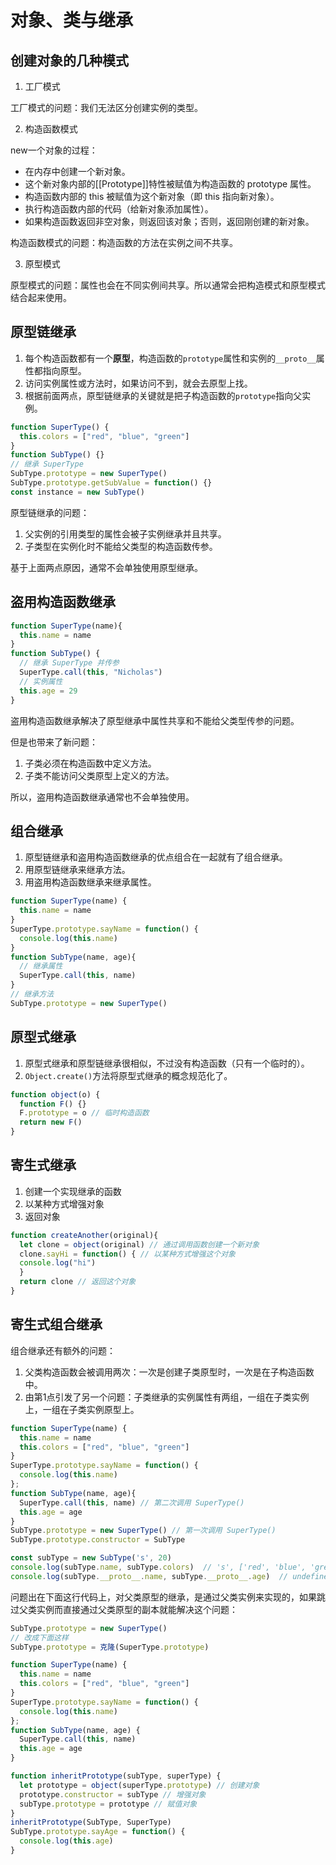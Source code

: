 # 对象、类与继承

## 创建对象的几种模式

1. 工厂模式

工厂模式的问题：我们无法区分创建实例的类型。

2. 构造函数模式

new一个对象的过程：

- 在内存中创建一个新对象。
- 这个新对象内部的[[Prototype]]特性被赋值为构造函数的 prototype 属性。
- 构造函数内部的 this 被赋值为这个新对象（即 this 指向新对象）。
- 执行构造函数内部的代码（给新对象添加属性）。
- 如果构造函数返回非空对象，则返回该对象；否则，返回刚创建的新对象。

构造函数模式的问题：构造函数的方法在实例之间不共享。

3. 原型模式

原型模式的问题：属性也会在不同实例间共享。所以通常会把构造模式和原型模式结合起来使用。

## 原型链继承
1. 每个构造函数都有一个**原型**，构造函数的`prototype`属性和实例的`__proto__`属性都指向原型。
2. 访问实例属性或方法时，如果访问不到，就会去原型上找。
3. 根据前面两点，原型链继承的关键就是把子构造函数的`prototype`指向父实例。

```js
function SuperType() {
  this.colors = ["red", "blue", "green"]
}
function SubType() {}
// 继承 SuperType
SubType.prototype = new SuperType()
SubType.prototype.getSubValue = function() {}
const instance = new SubType()
```

原型链继承的问题：

1. 父实例的引用类型的属性会被子实例继承并且共享。
2. 子类型在实例化时不能给父类型的构造函数传参。

基于上面两点原因，通常不会单独使用原型继承。

## 盗用构造函数继承

```js
function SuperType(name){
  this.name = name
}
function SubType() {
  // 继承 SuperType 并传参
  SuperType.call(this, "Nicholas")
  // 实例属性
  this.age = 29
}
```

盗用构造函数继承解决了原型继承中属性共享和不能给父类型传参的问题。

但是也带来了新问题：

1. 子类必须在构造函数中定义方法。
2. 子类不能访问父类原型上定义的方法。

所以，盗用构造函数继承通常也不会单独使用。

## 组合继承
1. 原型链继承和盗用构造函数继承的优点组合在一起就有了组合继承。
2. 用原型链继承来继承方法。
3. 用盗用构造函数继承来继承属性。

```js
function SuperType(name) {
  this.name = name
}
SuperType.prototype.sayName = function() {
  console.log(this.name)
}
function SubType(name, age){
  // 继承属性
  SuperType.call(this, name)
}
// 继承方法
SubType.prototype = new SuperType()
```

## 原型式继承
1. 原型式继承和原型链继承很相似，不过没有构造函数（只有一个临时的）。
2. `Object.create()`方法将原型式继承的概念规范化了。

```js
function object(o) {
  function F() {}
  F.prototype = o // 临时构造函数
  return new F()
}
```

## 寄生式继承
1. 创建一个实现继承的函数
2. 以某种方式增强对象
3. 返回对象

```js
function createAnother(original){
  let clone = object(original) // 通过调用函数创建一个新对象
  clone.sayHi = function() { // 以某种方式增强这个对象
  console.log("hi")
  }
  return clone // 返回这个对象
}
```

## 寄生式组合继承

组合继承还有额外的问题：

1. 父类构造函数会被调用两次：一次是创建子类原型时，一次是在子构造函数中。
2. 由第1点引发了另一个问题：子类继承的实例属性有两组，一组在子类实例上，一组在子类实例原型上。


```js
function SuperType(name) {
  this.name = name
  this.colors = ["red", "blue", "green"]
}
SuperType.prototype.sayName = function() {
  console.log(this.name)
};
function SubType(name, age){
  SuperType.call(this, name) // 第二次调用 SuperType()
  this.age = age
}
SubType.prototype = new SuperType() // 第一次调用 SuperType()
SubType.prototype.constructor = SubType

const subType = new SubType('s', 20)
console.log(subType.name, subType.colors)  // 's', ['red', 'blue', 'green']
console.log(subType.__proto__.name, subType.__proto__.age)  // undefined, ['red', 'blue', 'green']
```

问题出在下面这行代码上，对父类原型的继承，是通过父类实例来实现的，如果跳过父类实例而直接通过父类原型的副本就能解决这个问题：

```js
SubType.prototype = new SuperType()
// 改成下面这样
SubType.prototype = 克隆(SuperType.prototype)
```

```js
function SuperType(name) {
  this.name = name
  this.colors = ["red", "blue", "green"]
}
SuperType.prototype.sayName = function() {
  console.log(this.name)
};
function SubType(name, age) {
  SuperType.call(this, name)
  this.age = age
}

function inheritPrototype(subType, superType) {
  let prototype = object(superType.prototype) // 创建对象
  prototype.constructor = subType // 增强对象
  subType.prototype = prototype // 赋值对象
}
inheritPrototype(SubType, SuperType)
SubType.prototype.sayAge = function() {
  console.log(this.age)
}
```


